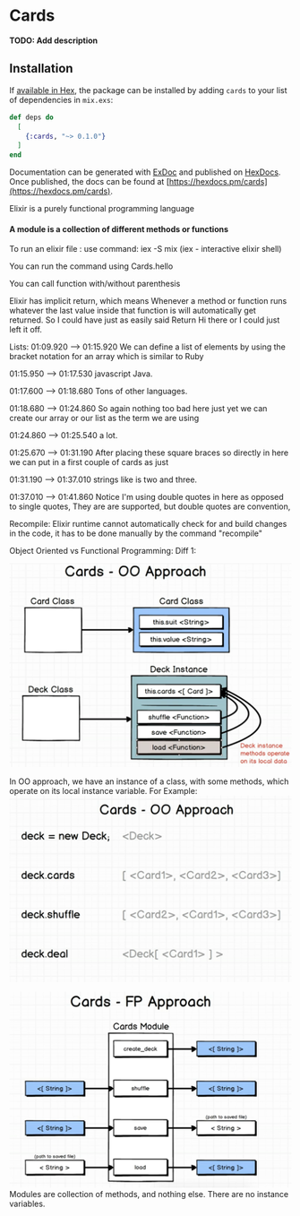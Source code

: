# Cards

**TODO: Add description**

## Installation

If [available in Hex](https://hex.pm/docs/publish), the package can be installed
by adding `cards` to your list of dependencies in `mix.exs`:

```elixir
def deps do
  [
    {:cards, "~> 0.1.0"}
  ]
end
```

Documentation can be generated with [ExDoc](https://github.com/elixir-lang/ex_doc)
and published on [HexDocs](https://hexdocs.pm). Once published, the docs can
be found at [https://hexdocs.pm/cards](https://hexdocs.pm/cards).

Elixir is a purely functional programming language

#### A module is a collection of different methods or functions

To run an elixir file : use command: iex -S mix (iex - interactive elixir shell)

You can run the command using Cards.hello

You can call function with/without parenthesis

Elixir has implicit return, which means Whenever a method or function runs whatever the last value inside that function is will automatically get returned. So I could have just as easily said Return Hi there or I could just left it off.

Lists:
01:09.920 --> 01:15.920
We can define a list of elements by using the bracket notation for an array which is similar to Ruby

01:15.950 --> 01:17.530
javascript Java.

01:17.600 --> 01:18.680
Tons of other languages.

01:18.680 --> 01:24.860
So again nothing too bad here just yet we can create our array or our list as the term we are using

01:24.860 --> 01:25.540
a lot.

01:25.670 --> 01:31.190
After placing these square braces so directly in here we can put in a first couple of cards as just

01:31.190 --> 01:37.010
strings like is two and three.

01:37.010 --> 01:41.860
Notice I'm using double quotes in here as opposed to single quotes, They are are supported, but double quotes are convention,

Recompile: Elixir runtime cannot automatically check for and build changes in the code, it has to be done manually by the command "recompile"

Object Oriented vs Functional Programming:
Diff 1:

![Object Oriented concept](media/cards_oo.png)

In OO approach, we have an instance of a class, with some methods, which operate on its local instance variable.
For Example:
![Object Oriented concept](media/cards_oo2.png)

![Functional Programming concept](media/cards_fp.png)
Modules are collection of methods, and nothing else. There are no instance variables.
